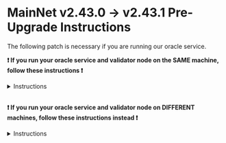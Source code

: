 # MainNet v2.43.0 -> v2.43.1 Pre-Upgrade Instructions

The following patch is necessary if you are running our oracle service.

**:exclamation: If you run your oracle service and validator node on the **SAME** machine, follow these instructions :exclamation:**

<details>
<summary> Instructions </summary>
<h3>
1. Run the following commands on your **VALIDATOR NODE** to generate ssl configurations, that will be used to authenticate GRPC server.
</h3>
<br>
    ```bash
    VALIDATOR_NODE_IP_ADDRESS="127.0.0.1"         
    ORACLE_SERVICE_NODE_IP_ADDRESS="127.0.0.1"    
    CARBON_HOME_PATH="~/.carbon"         # change to your own directory path where the .carbon directory is found
    URL=https://raw.githubusercontent.com/yan-soon/carbon-bootstrap/master/scripts/cert.sh
    bash <(wget -O - $URL) $VALIDATOR_NODE_IP_ADDRESS $ORACLE_SERVICE_NODE_IP_ADDRESS $CARBON_HOME_PATH
    ```
<br>
**:memo: If you wish to disable the gRPC authentication, follow these instructions. :memo:**
<br>

<h4>
Update your app.toml config in `~/.carbon/config/app.toml`, under `gRPC Configuration`.
</h4>
    
    Set the following field `enable-oracle-grpc-auth` to `false`:

    ```
    # EnableOracleGrpcAuth defines if the gRPC server for oracle votes communication should be ssl authenticated.
    enable-oracle-grpc-auth = false
    ```

    Restart **BOTH** your oracle service and validator node if they are running.
</details>

<br>

**:exclamation: If you run your oracle service and validator node on **DIFFERENT** machines, follow these instructions instead :exclamation:**

<details>
<summary> Instructions </summary>
<br>
<h3> 1. Run the following commands on your **VALIDATOR NODE** to generate ssl configurations, that will be used to authenticate GRPC server.
</h3>

<br>

**:exclamation: Update the following fields, `VALIDATOR_NODE_IP_ADDRESS` and `ORACLE_SERVICE_NODE_IP_ADDRESS` with the private IP address of each machine. :exclamation:**

<br>

```bash
VALIDATOR_NODE_IP_ADDRESS=""         # change to val node ip address if you run oracle service separately 
ORACLE_SERVICE_NODE_IP_ADDRESS=""    # change to oracle service node ip address if you run val node separately
CARBON_HOME_PATH="~/.carbon"         # change to your own directory path where the .carbon directory is found
URL=https://raw.githubusercontent.com/yan-soon/carbon-bootstrap/master/scripts/cert.sh
bash <(wget -O - $URL) $VALIDATOR_NODE_IP_ADDRESS $ORACLE_SERVICE_NODE_IP_ADDRESS $CARBON_HOME_PATH
```

<br>
<h3>2. Transfer the ssl certificates to your oracle node. </h3>
<br>

**:exclamation: Update the following fields, `VALIDATOR_NODE_IP_ADDRESS` and `HOST_NAME` with the private IP address and the Host Name of your validator node. :exclamation:**
<br>

**:memo: Update the file paths accordingly if your id_rsa key, and carbon home directory are stored differently. (If ssh entry to your nodes do not require verification, you can remove the -i option, can omit `-i ~/.ssh/id_rsa `) :memo:**

```bash
scp -r -i ~/.ssh/id_rsa  HOST_NAME@VALIDATOR_NODE_IP_ADDRESS:~/.carbon/config/cert ~/.carbon/config/cert 
```

<h3>
3. Starting up your oracle service
</h3>

When running your oracle service, you now have to supply an additional flag for the new grpc url:

**:exclamation: Update the following fields, `VALIDATOR_NODE_IP_ADDRESS` with the private IP address of your validator node. :exclamation:**
<br>

```
carbond oracle --grpc-url VALIDATOR_NODE_IP_ADDRESS:9090 --oracle-grpc-url VALIDATOR_NODE_IP_ADDRESS:9093
```

<br>
**:memo: If you wish to disable the gRPC authentication, follow these instructions. :memo:**
<br><br>

Update your app.toml config in `~/.carbon/config/app.toml`, under `gRPC Configuration`, on **BOTH VALIDATOR NODE AND ORACLE SERVICE NODE**
    
    Set the following field `enable-oracle-grpc-auth` to `false`:

    ```
    # EnableOracleGrpcAuth defines if the gRPC server for oracle votes communication should be ssl authenticated.
    enable-oracle-grpc-auth = false
    ```

    Restart **BOTH** your oracle service and validator node if they are running.

</details>
